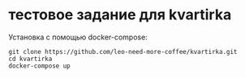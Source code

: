 # тестовое задание для kvartirka
Установка с помощью docker-compose:
```
git clone https://github.com/leo-need-more-coffee/kvartirka.git
cd kvartirka
docker-compose up
```
